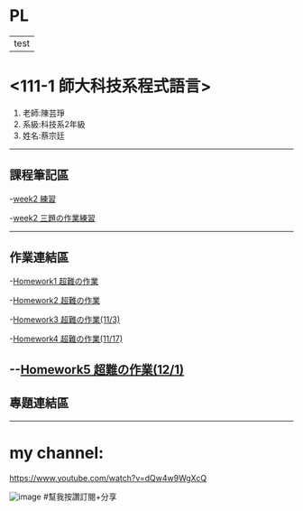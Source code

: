 # PL



<table>
    <tr>
        <td>test</td>
    </tr>
</table>

# <111-1 師大科技系程式語言> <red>

<ol>
<li>老師:陳芸琤</li>
<li>系級:科技系2年級</li>
<li>姓名:蔡宗廷</li>
</ol>
    
---------------------------- 

## 課程筆記區
-[week2 練習](https://github.com/tsaitzungting/PL/blob/main/week2%20%E7%B7%B4%E7%BF%92.ipynb)
    
-[week2 三題の作業練習](https://github.com/tsaitzungting/PL/blob/main/week2/week2%E7%B7%B4%E7%BF%92.ipynb)
    
---------------------------- 
## 作業連結區
    
-[Homework1 超難の作業](https://github.com/tsaitzungting/PL/blob/main/week3/week3-%E4%BD%9C%E6%A5%AD.ipynb)
    
-[Homework2 超難の作業](https://github.com/tsaitzungting/PL/blob/main/HW2/HW23.ipynb)

-[Homework3 超難の作業(11/3)](http://localhost:8888/notebooks/Desktop/111-1%20%E7%A8%8B%E5%BC%8F%E8%AA%9E%E8%A8%80/PL/HW4/%E4%BD%9C%E6%A5%AD4.ipynb)

-[Homework4 超難の作業(11/17)](https://medium.com/@41071124h/%E5%BE%9E%E5%8F%B0%E5%8C%97%E5%B8%82%E9%95%B7%E8%BE%AF%E8%AB%96%E6%9C%83%E4%BE%86%E7%9C%8B%E6%B0%91%E7%9C%BE%E9%97%9C%E5%BF%83%E7%9A%84%E5%B8%82%E6%94%BF%E8%AD%B0%E9%A1%8C%E8%88%87%E7%B6%B2%E8%B7%AF%E9%A2%A8%E5%90%91-f48a9e1e0abf)

--[Homework5 超難の作業(12/1)](https://github.com/tsaitzungting/PL/blob/main/HW6/Untitled.ipynb)
----------------------------
## 專題連結區

----------------------------
# my channel:
https://www.youtube.com/watch?v=dQw4w9WgXcQ

![image](https://user-images.githubusercontent.com/113079457/194197920-e7c6d5b7-16d7-4c08-9e63-8f84bba5c6db.png)
#幫我按讚訂閱+分享
